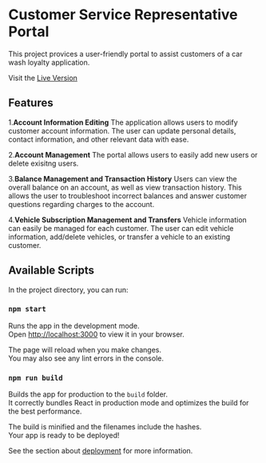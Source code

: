 # Customer Service Representative Portal

This project provices a user-friendly portal to assist customers of a car wash loyalty application.

Visit the [Live Version](https://customer-service-portal-khaki.vercel.app/)

## Features

1.**Account Information Editing** The application allows users to modify customer account information. The user can update personal details, contact information, and other relevant data with ease.

2.**Account Management** The portal allows users to easily add new users or delete exisitng users.

3.**Balance Management and Transaction History** Users can view the overall balance on an account, as well as view transaction history. This allows the user to troubleshoot incorrect balances and answer customer questions regarding charges to the account.

4.**Vehicle Subscription Management and Transfers** Vehicle information can easily be managed for each customer. The user can edit vehicle information, add/delete vehicles, or transfer a vehicle to an existing customer.

## Available Scripts

In the project directory, you can run:

### `npm start`

Runs the app in the development mode.\
Open [http://localhost:3000](http://localhost:3000) to view it in your browser.

The page will reload when you make changes.\
You may also see any lint errors in the console.

### `npm run build`

Builds the app for production to the `build` folder.\
It correctly bundles React in production mode and optimizes the build for the best performance.

The build is minified and the filenames include the hashes.\
Your app is ready to be deployed!

See the section about [deployment](https://facebook.github.io/create-react-app/docs/deployment) for more information.
